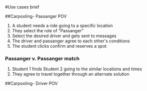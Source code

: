 #Use cases brief

##Carpooling- Passanger POV

1. A student needs a ride going to a specific location
2. They select the role of "Passanger"
3. Select the desired driver and gets sent to messages
4. The driver and passanger agree to each other's conditions
5. The student clicks confirm and reserves a spot

### Passanger v. Passanger match
1. Student 1 finds Student 2 going to the similar locations and times
2. They agree to travel together through an alternate solution






##Carpooling- Driver POV